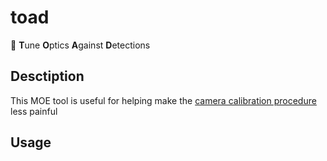 # toad
🐸
**T**une **O**ptics **A**gainst **D**etections

## Desctiption
This MOE tool is useful for helping make the [camera calibration procedure](https://coda.io/d/Forward-Deployed-Engineering-FDE_deL4Ch_XftJ/Camera-Field-Calibration_suQgKypW?search=Camera%20Field%20Calibration#_luxjmano) less painful

## Usage
